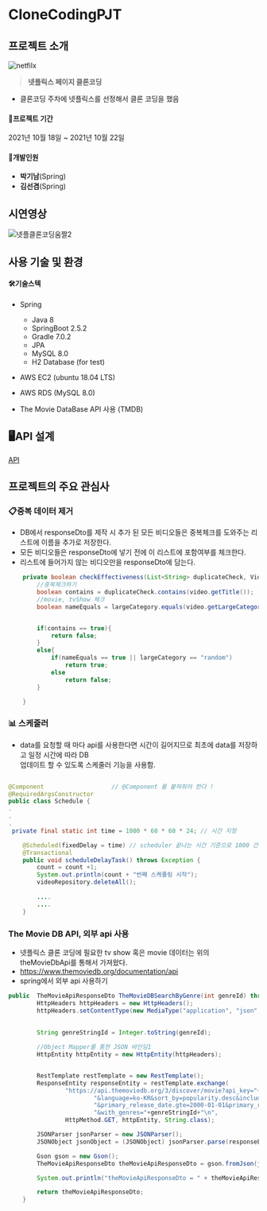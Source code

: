 # CloneCodingPJT

## 프로젝트 소개

![netfilx](./readMe_img/netfliix.png)

> **넷플릭스 페이지 클론코딩**

- 클론코딩 주차에 넷플릭스를 선정해서 클론 코딩을 했음

#### &#128198;**프로젝트 기간**

2021년 10월 18일 ~ 2021년 10월 22일

#### 👥개발인원

- **박기남**(Spring)
- **김선겸**(Spring)
## 시연영상
![넷플클론코딩움짤2](https://user-images.githubusercontent.com/23234577/138534787-6264295f-4ea5-4c80-9112-c72409eab7b1.gif)

## 사용 기술 및 환경

#### 🛠기술스텍

- Spring
    - Java 8
    - SpringBoot 2.5.2
    - Gradle 7.0.2
    - JPA
    - MySQL 8.0
    - H2 Database (for test)

- AWS EC2 (ubuntu 18.04 LTS)

- AWS RDS (MySQL 8.0)

- The Movie DataBase API 사용 (TMDB)

## 🖥API 설계

[API](https://bejewled-paradox-cb7.notion.site/16a999bbf52942d48c2092fc1535a28e?v=55e53c73af19457f8cf0df4cce430a5c)

## 프로젝트의 주요 관심사 

### 📋중복 데이터 제거
- DB에서 responseDto를 제작 시 추가 된 모든 비디오들은 중복체크를 도와주는 리스트에 이름을 추가로 저장한다.
- 모든 비디오들은 responseDto에 넣기 전에 이 리스트에 포함여부를 체크한다. 
- 리스트에 들어가지 않는 비디오만을 responseDto에 담는다.
```java
    private boolean checkEffectiveness(List<String> duplicateCheck, Video video, String largeCategory) {
        //중복체크하기
        boolean contains = duplicateCheck.contains(video.getTitle());
        //movie, tvShow 체크
        boolean nameEquals = largeCategory.equals(video.getLargeCategory().getLargeCategoryName());


        if(contains == true){
            return false;
        }
        else{
            if(nameEquals == true || largeCategory == "random")
                return true;
            else
                return false;
        }

    }
```

###  📊 스케줄러
- data를 요청할 때 마다 api를 사용한다면 시간이 길어지므로 최초에 data를 저장하고 일정 시간에 따라 DB  
업데이트 할 수 있도록 스케줄러 기능을 사용함.

```java

@Component                   // @Component 를 붙혀줘야 한다 !
@RequiredArgsConstructor
public class Schedule {
.
.
.
 private final static int time = 1000 * 60 * 60 * 24; // 시간 지정

    @Scheduled(fixedDelay = time) // scheduler 끝나는 시간 기준으로 1000 간격으로 실행
    @Transactional
    public void scheduleDelayTask() throws Exception {
        count = count +1;
        System.out.println(count + "번째 스케쥴링 시작");
        videoRepository.deleteAll();
        
        ....
        ....
    }
```
### The Movie DB API, 외부 api 사용
- 넷플릭스 클론 코딩에 필요한 tv show 혹은 movie 데이터는 위의 theMovieDbApi를 통해서 가져왔다.
- https://www.themoviedb.org/documentation/api
- spring에서 외부 api 사용하기
```java
public  TheMovieApiResponseDto TheMovieDBSearchByGenre(int genreId) throws Exception{
        HttpHeaders httpHeaders = new HttpHeaders();
        httpHeaders.setContentType(new MediaType("application", "json", Charset.forName("UTF-8")));
        
        
        String genreStringId = Integer.toString(genreId);

        //Object Mapper를 통한 JSON 바인딩1
        HttpEntity httpEntity = new HttpEntity(httpHeaders);


        RestTemplate restTemplate = new RestTemplate();
        ResponseEntity responseEntity = restTemplate.exchange(
                "https://api.themoviedb.org/3/discover/movie?api_key="+api_key+
                        "&language=ko-KR&sort_by=popularity.desc&include_adult=false&include_video=false&page=1" +
                        "&primary_release_date.gte=2000-01-01&primary_release_date.lte=2100-12-31&vote_average.gte=6" +
                        "&with_genres="+genreStringId+"\n",
                HttpMethod.GET, httpEntity, String.class);

        JSONParser jsonParser = new JSONParser();
        JSONObject jsonObject = (JSONObject) jsonParser.parse(responseEntity.getBody().toString());

        Gson gson = new Gson();
        TheMovieApiResponseDto theMovieApiResponseDto = gson.fromJson(jsonObject.toString(), TheMovieApiResponseDto.class);

        System.out.println("theMovieApiResponseDto = " + theMovieApiResponseDto.getResults());

        return theMovieApiResponseDto;
    }
```
